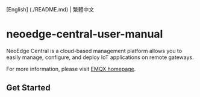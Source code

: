 [English] (./README.md)  | 繁體中文
# neoedge-central-user-manual
NeoEdge Central is a cloud-based management platform allows you to easily manage, configure, and deploy IoT applications on remote gateways.

For more information, please visit [EMQX homepage](https://www.emqx.com/en).

## Get Started


